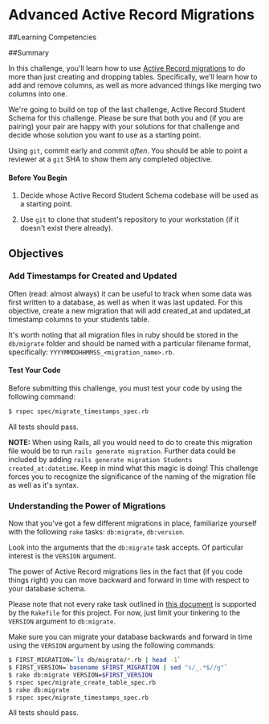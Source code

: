 # Advanced Active Record Migrations

##Learning Competencies

##Summary

 In this challenge, you'll learn how to use [Active Record migrations](http://guides.rubyonrails.org/migrations.html) to do more than just creating and dropping tables. Specifically, we'll learn how to add and remove columns, as well as more advanced things like merging two columns into one.

We're going to build on top of the last challenge, Active Record Student Schema for this challenge. Please be sure that both you and (if you are pairing) your pair are happy with your solutions for that challenge and decide whose solution you want to use as a starting point.

Using `git`, commit early and commit *often*. You should be able to point a reviewer at a `git` SHA to show them any completed objective.

#### Before You Begin

1. Decide whose Active Record Student Schema codebase will be used as a starting point.

2. Use `git` to clone that student's repository to your workstation (if it doesn't exist there already).

## Objectives
### Add Timestamps for Created and Updated

Often (read: almost always) it can be useful to track when some data was first written to a database, as well as when it was last updated. For this objective, create a new migration that will add created_at and updated_at timestamp columns to your students table.

It's worth noting that all migration files in ruby should be stored in the `db/migrate` folder and should be named with a particular filename format, specifically: `YYYYMMDDHHMMSS_<migration_name>.rb`.

#### Test Your Code

Before submitting this challenge, you must test your code by using the following command:

```bash
$ rspec spec/migrate_timestamps_spec.rb
```

All tests should pass.

**NOTE:** When using Rails, all you would need to do to create this migration file would be to run `rails generate migration`.  Further data could be included by adding `rails generate migration Students created_at:datetime`.  Keep in mind what this magic is doing!  This challenge forces you to recognize the significance of the naming of the migration file as well as it's syntax.

### Understanding the Power of Migrations

Now that you've got a few different migrations in place, familiarize yourself with the following `rake` tasks: `db:migrate`, `db:version`.

Look into the arguments that the `db:migrate` task accepts. Of particular interest is the `VERSION` argument.

The power of Active Record migrations lies in the fact that (if you code things right) you can move backward and forward in time with respect to your database schema.

Please note that not every rake task outlined in [this document](http://guides.rubyonrails.org/migrations.html#using-the-change-method) is supported by the `Rakefile` for this project. For now, just limit your tinkering to the `VERSION` argument to `db:migrate`.

Make sure you can migrate your database backwards and forward in time using the `VERSION` argument by using the following commands:

```bash
$ FIRST_MIGRATION=`ls db/migrate/*.rb | head -1`
$ FIRST_VERSION=`basename $FIRST_MIGRATION | sed "s/_.*$//g"`
$ rake db:migrate VERSION=$FIRST_VERSION
$ rspec spec/migrate_create_table_spec.rb
$ rake db:migrate
$ rspec spec/migrate_timestamps_spec.rb
```

All tests should pass.
